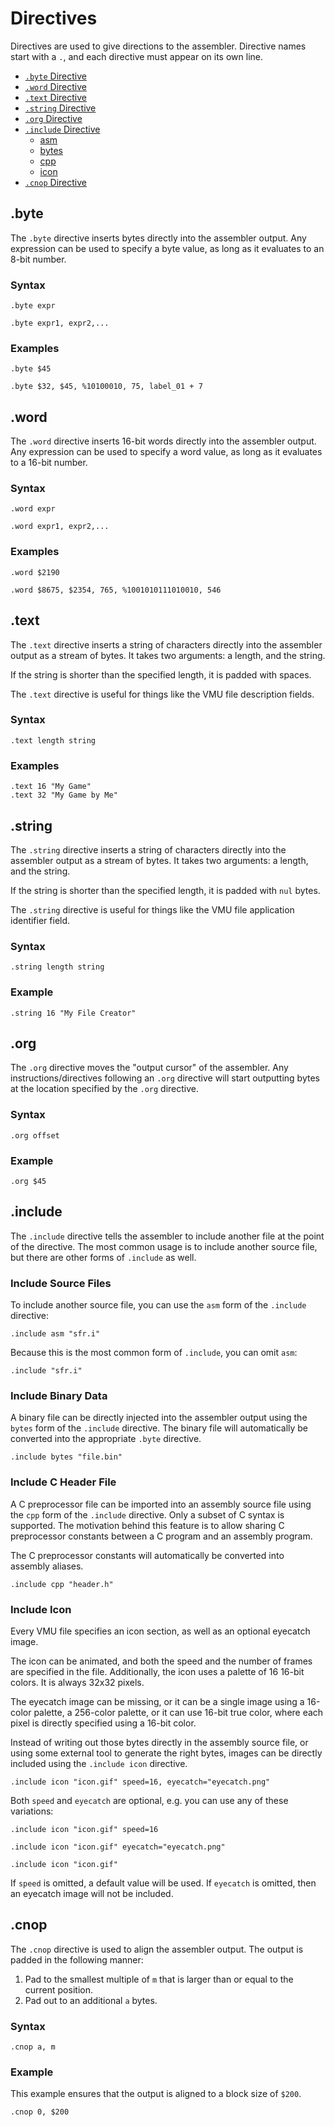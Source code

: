 
Directives
==========

Directives are used to give directions to the assembler. Directive
names start with a `.`, and each directive must appear on its own
line.

<!--ts-->
   * [`.byte` Directive](#byte)
   * [`.word` Directive](#word)
   * [`.text` Directive](#text)
   * [`.string` Directive](#string)
   * [`.org` Directive](#org)
   * [`.include` Directive](#include)
       * [asm](#include-source-files)
       * [bytes](#include-binary-data)
       * [cpp](#include-c-header-file)
       * [icon](#include-icon)
   * [`.cnop` Directive](#cnop)
<!--te-->

.byte
-----

The `.byte` directive inserts bytes directly into the assembler
output. Any expression can be used to specify a byte value, as long as
it evaluates to an 8-bit number.

### Syntax

```
.byte expr
```

```
.byte expr1, expr2,...
```

### Examples

```
.byte $45
```

```
.byte $32, $45, %10100010, 75, label_01 + 7
```

.word
-----

The `.word` directive inserts 16-bit words directly into the assembler
output. Any expression can be used to specify a word value, as long as
it evaluates to a 16-bit number.


### Syntax

```
.word expr
```

```
.word expr1, expr2,...
```

### Examples

```
.word $2190
```

```
.word $8675, $2354, 765, %1001010111010010, 546
```

.text
-----

The `.text` directive inserts a string of characters directly into the
assembler output as a stream of bytes. It takes two arguments: a
length, and the string.

If the string is shorter than the specified length, it is padded with spaces.

The `.text` directive is useful for things like the VMU file description fields.

### Syntax

```
.text length string
```

### Examples

```
.text 16 "My Game"
.text 32 "My Game by Me"
```

.string
-----

The `.string` directive inserts a string of characters directly into the
assembler output as a stream of bytes. It takes two arguments: a
length, and the string.

If the string is shorter than the specified length, it is padded with `nul` bytes.

The `.string` directive is useful for things like the VMU file
application identifier field.

### Syntax

```
.string length string
```

### Example

```
.string 16 "My File Creator"
```

.org
----

The `.org` directive moves the "output cursor" of the assembler. Any
instructions/directives following an `.org` directive will start
outputting bytes at the location specified by the `.org` directive.

### Syntax

```
.org offset
```

### Example

```
.org $45
```

.include
--------

The `.include` directive tells the assembler to include another file
at the point of the directive. The most common usage is to include
another source file, but there are other forms of `.include` as well.

### Include Source Files

To include another source file, you can use the `asm` form of the
`.include` directive:

```
.include asm "sfr.i"
```

Because this is the most common form of `.include`, you can omit `asm`:

```
.include "sfr.i"
```

### Include Binary Data

A binary file can be directly injected into the assembler output using
the `bytes` form of the `.include` directive. The binary file will
automatically be converted into the appropriate `.byte` directive.

```
.include bytes "file.bin"
```

### Include C Header File

A C preprocessor file can be imported into an assembly source file
using the `cpp` form of the `.include` directive. Only a subset of C
syntax is supported. The motivation behind this feature is to allow
sharing C preprocessor constants between a C program and an assembly
program.

The C preprocessor constants will automatically be converted into
assembly aliases.

```
.include cpp "header.h"
```

### Include Icon

Every VMU file specifies an icon section, as well as an optional
eyecatch image.

The icon can be animated, and both the speed and the number of frames
are specified in the file. Additionally, the icon uses a palette of 16
16-bit colors. It is always 32x32 pixels.

The eyecatch image can be missing, or it can be a single image using a
16-color palette, a 256-color palette, or it can use 16-bit true
color, where each pixel is directly specified using a 16-bit color.

Instead of writing out those bytes directly in the assembly source
file, or using some external tool to generate the right bytes, images
can be directly included using the `.include icon` directive.

```
.include icon "icon.gif" speed=16, eyecatch="eyecatch.png"
```

Both `speed` and `eyecatch` are optional, e.g. you can use any of these variations:

```
.include icon "icon.gif" speed=16
```

```
.include icon "icon.gif" eyecatch="eyecatch.png"
```

```
.include icon "icon.gif"
```

If `speed` is omitted, a default value will be used. If `eyecatch` is
omitted, then an eyecatch image will not be included.

.cnop
-----

The `.cnop` directive is used to align the assembler output. The
output is padded in the following manner:

1. Pad to the smallest multiple of `m` that is larger than or equal to the current position.
2. Pad out to an additional `a` bytes.

### Syntax

```
.cnop a, m
```

### Example

This example ensures that the output is aligned to a block size of `$200`.

```
.cnop 0, $200
```
